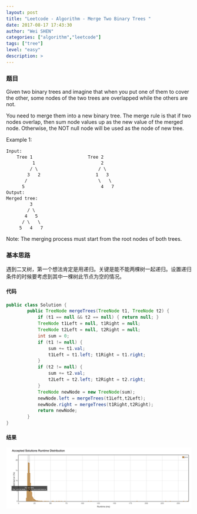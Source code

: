 ```yaml
---
layout: post
title: "Leetcode - Algorithm - Merge Two Binary Trees "
date: 2017-08-17 17:43:30
author: "Wei SHEN"
categories: ["algorithm","leetcode"]
tags: ["tree"]
level: "easy"
description: >
---
```


### 题目
Given two binary trees and imagine that when you put one of them to cover the other, some nodes of the two trees are overlapped while the others are not.

You need to merge them into a new binary tree. The merge rule is that if two nodes overlap, then sum node values up as the new value of the merged node. Otherwise, the NOT null node will be used as the node of new tree.

Example 1:
```
Input:
	Tree 1                     Tree 2                  
          1                         2                             
         / \                       / \                            
        3   2                     1   3                        
       /                           \   \                      
      5                             4   7                  
Output:
Merged tree:
	     3
	    / \
	   4   5
	  / \   \
	 5   4   7
```
Note: The merging process must start from the root nodes of both trees.

### 基本思路
遇到二叉树，第一个想法肯定是用递归。关键是能不能两棵树一起递归。设置递归条件的时候要考虑到其中一棵树此节点为空的情况。

#### 代码
```java
public class Solution {
        public TreeNode mergeTrees(TreeNode t1, TreeNode t2) {
            if (t1 == null && t2 == null) { return null; }
            TreeNode t1Left = null, t1Right = null;
            TreeNode t2Left = null, t2Right = null;
            int sum = 0;
            if (t1 != null) {
                sum += t1.val;
                t1Left = t1.left; t1Right = t1.right;
            }
            if (t2 != null) {
                sum += t2.val;
                t2Left = t2.left; t2Right = t2.right;
            }
            TreeNode newNode = new TreeNode(sum);
            newNode.left = mergeTrees(t1Left,t2Left);
            newNode.right = mergeTrees(t1Right,t2Right);
            return newNode;
        }
}
```

#### 结果
![merge-two-binary-trees-1](/images/leetcode/merge-two-binary-trees-1.png)
